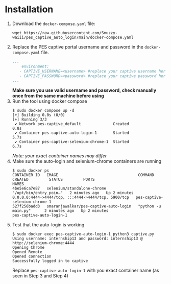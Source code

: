 # Installation

1. Download the `docker-compose.yaml` file:
   ```shell
   wget https://raw.githubusercontent.com/Smuzzy-waiii/pes_captive_auto_login/main/docker-compose.yaml
   ```
2. Replace the PES captive portal username and password in the `docker-compose.yaml` file.
   ```yaml
   ...
       environment:
      - CAPTIVE_USERNAME=<username> #replace your captive username here
      - CAPTIVE_PASSWORD=<password> #replace your captive password here
   ...
   ```
   **Make sure you use valid username and password, check manually once from the same machine before using**
3. Run the tool using docker compose
   ```
   $ sudo docker compose up -d
   [+] Building 0.0s (0/0)                                                                                                 
   [+] Running 3/3
    ✔ Network pes-captive_default              Created                                                                                     0.8s 
    ✔ Container pes-captive-auto-login-1       Started                                                                                     5.7s 
    ✔ Container pes-captive-selenium-chrome-1  Started                                                                                     6.7s 
   ```
   _Note: your exact container names may differ_
4. Make sure the auto-login and selenium-chrome containers are running
   ```
   $ sudo docker ps
   CONTAINER ID   IMAGE                                   COMMAND                  CREATED         STATUS         PORTS                                                 NAMES
   4be5e6ca7e87   selenium/standalone-chrome              "/opt/bin/entry_poin…"   2 minutes ago   Up 2 minutes   0.0.0.0:4444->4444/tcp, :::4444->4444/tcp, 5900/tcp   pes-captive-selenium-chrome-1
   527f256badd3   smaranjawalkar/pes-captive-auto-login   "python -u main.py"      2 minutes ago   Up 2 minutes                                                         pes-captive-auto-login-1
   ```
5. Test that the auto-login is working
   ```
   $ sudo docker exec pes-captive-auto-login-1 python3 captive.py
   Using username: internship13 and password: internship13 @ http://selenium-chrome:4444
   Opening Chrome
   Opened Remote
   Opened connection
   Successfully logged in to captive 
   ```
   Replace `pes-captive-auto-login-1` with you exact container name (as seen in Step 3 and Step 4)
   
